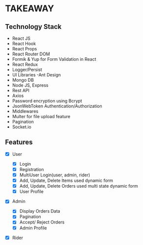 # TAKEAWAY

## Technology Stack
* React JS
* React Hook
* React Props
* React Router DOM 
* Formik & Yup for Form Validation in React
* React Redux 
* Logger/Persist
* UI Libraries -Ant Design
* Mongo DB 
* Node JS, Express
* Rest API
* Axios
* Password encryption using Bcrypt
* JsonWebToken Authentication/Authorization
* Middlewares
* Multer for file upload feature
* Pagination
* Socket.io

## Features
- [x] User
  - [x] Login
  - [x] Registration
  - [x] MultiUser Login(user, admin, rider)
  - [x] Add, Update, Delete Items used dynamic form
  - [x] Add, Update, Delete Orders used multi state dynamic form
  - [x] User Profile
- [x] Admin
  - [x] Display Orders Data
  - [x] Pagination
  - [x] Accept/ Reject Orders
  - [x] Admin Profile
- [x] Rider


  